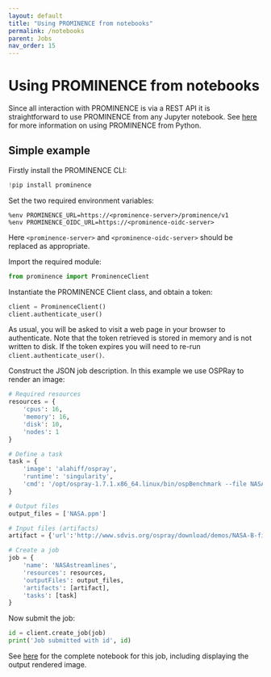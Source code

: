 ```yaml
---
layout: default
title: "Using PROMINENCE from notebooks"
permalink: /notebooks
parent: Jobs
nav_order: 15
---
```

# Using PROMINENCE from notebooks
Since all interaction with PROMINENCE is via a REST API it is straightforward to use PROMINENCE from any Jupyter notebook. See [here](/docs/python) for more information on using PROMINENCE from Python.

## Simple example
Firstly install the PROMINENCE CLI:
```python
!pip install prominence
```
Set the two required environment variables:
```
%env PROMINENCE_URL=https://<prominence-server>/prominence/v1
%env PROMINENCE_OIDC_URL=https://<prominence-oidc-server>
```
Here `<prominence-server>` and `<prominence-oidc-server>` should be replaced as appropriate.

Import the required module:
```python
from prominence import ProminenceClient
```
Instantiate the PROMINENCE Client class, and obtain a token:
```python
client = ProminenceClient()
client.authenticate_user()
```
As usual, you will be asked to visit a web page in your browser to authenticate. Note that the token retrieved is stored in memory and is not written to disk. If the token expires you will need to re-run `client.authenticate_user()`.

Construct the JSON job description. In this example we use OSPRay to render an image:
```python
# Required resources
resources = {
    'cpus': 16,
    'memory': 16,
    'disk': 10,
    'nodes': 1
}

# Define a task
task = {
    'image': 'alahiff/ospray',
    'runtime': 'singularity',
    'cmd': '/opt/ospray-1.7.1.x86_64.linux/bin/ospBenchmark --file NASA-B-field-sun.osx --renderer scivis -hd --filmic -sg:spp=8 -i NASA'
}

# Output files
output_files = ['NASA.ppm']

# Input files (artifacts)
artifact = {'url':'http://www.sdvis.org/ospray/download/demos/NASA-B-field-sun/NASA-B-field-sun.osx'}

# Create a job
job = {
    'name': 'NASAstreamlines',
    'resources': resources,
    'outputFiles': output_files,
    'artifacts': [artifact],
    'tasks': [task]
}
```
Now submit the job:
```python
id = client.create_job(job)
print('Job submitted with id', id)
```
See [here](https://github.com/prominence-eosc/examples/blob/master/ospray-streamlines-demo.ipynb) for the complete notebook for this job, including displaying the output rendered image.
